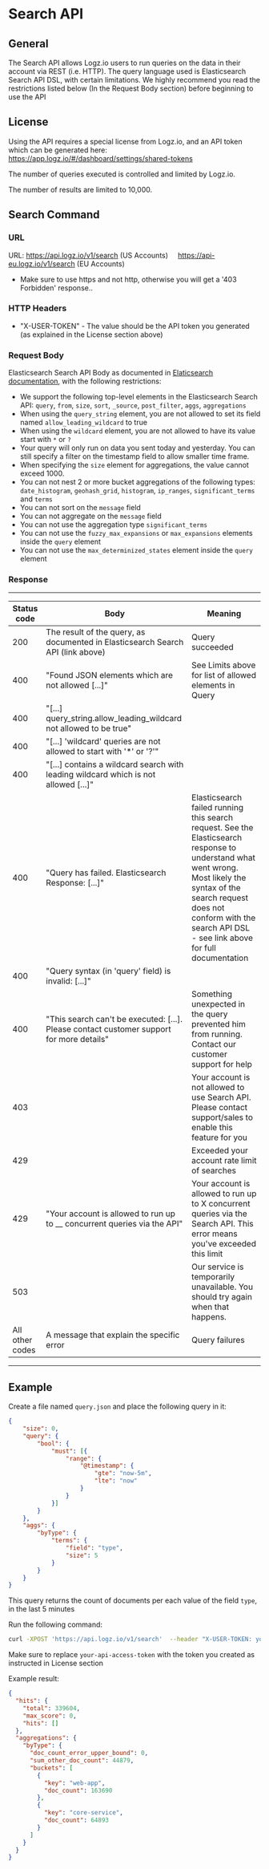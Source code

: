 # Search API

## General
The Search API allows Logz.io users to run queries on the data in their account via REST (i.e. HTTP). The query language used is Elasticsearch Search API DSL, with certain limitations. We highly recommend you read the restrictions listed below (In the Request Body section) before beginning to use the API

## License 
Using the API requires a special license from Logz.io, and an API token which can be generated here: https://app.logz.io/#/dashboard/settings/shared-tokens 

The number of queries executed is controlled and limited by Logz.io.

The number of results are limited to 10,000.

## Search Command

### URL
URL: https://api.logz.io/v1/search (US Accounts)
     https://api-eu.logz.io/v1/search (EU Accounts)
* Make sure to use https and not http, otherwise you will get a '403 Forbidden' response..

### HTTP Headers
* "X-USER-TOKEN" -  The value should be the API token you generated (as explained in the License section above)

### Request Body 
Elasticsearch Search API Body as documented  in [Elaticsearch documentation](https://www.elastic.co/guide/en/elasticsearch/reference/5.x/search.html), with the following restrictions:
* We support the following top-level elements in the Elasticsearch Search API:  `query`, `from`, `size`, `sort`, `_source`, `post_filter`, `aggs`, `aggregations`
* When using the `query_string` element, you are not allowed to set its field named `allow_leading_wildcard` to true
* When using the `wildcard` element, you are not allowed to have its value start with `*` or `?`
* Your query will only run on data you sent today and yesterday. You can still specify a filter on the timestamp field to allow smaller time frame.
* When specifying the `size` element for aggregations, the value cannot exceed 1000.
* You can not nest 2 or more bucket aggregations of the following types: `date_histogram`, `geohash_grid`, `histogram`, `ip_ranges`, `significant_terms` and `terms`
* You can not sort on the `message` field
* You can not aggregate on the `message` field
* You can not use the aggregation type `significant_terms`
* You can not use the `fuzzy_max_expansions` or `max_expansions` elements inside the `query` element
* You can not use the `max_determinized_states` element inside the `query` element

### Response

----------------------
| Status code | Body    | Meaning |
| ----------- | ------- | ---- | 
| 200         | The result of the query, as documented in Elasticsearch Search API (link above) | Query succeeded |
| 400         | "Found JSON elements which are not allowed [...]" | See Limits above for list of allowed elements in Query |
| 400         | "[...] query_string.allow_leading_wildcard not allowed to be true" | |
| 400         | "[...] 'wildcard' queries are not allowed to start with '*' or '?'" | |
| 400         | "[...] contains a wildcard search with leading wildcard which is not allowed [...]" | |
| 400         | "Query has failed. Elasticsearch Response: [...]" | Elasticsearch failed running this search request. See the Elasticsearch response to understand what went wrong. Most likely the syntax of the search request does not conform with the search API DSL - see link above for full documentation |
| 400         | "Query syntax (in 'query' field) is invalid: [...]" | |
| 400         | "This search can't be executed: [...]. Please contact customer support for more details" | Something unexpected in the query prevented him from running. Contact our customer support for help | 
| 403         |  | Your account is not allowed to use Search API. Please contact support/sales to enable this feature for you|
| 429         |  | Exceeded your account rate limit of searches |
| 429         | "Your account is allowed to run up to __ concurrent queries via the API" | Your account is allowed to run up to X concurrent queries via the Search API. This error means you've exceeded this limit |
| 503         |  | Our service is temporarily unavailable. You should try again when that happens. |
| All other codes | A message that explain the specific error | Query failures |
----------------------


## Example

Create a file named `query.json` and place the following query in it:
```json
{
	"size": 0,
	"query": {
		"bool": {
			"must": [{
				"range": {
					"@timestamp": {
						"gte": "now-5m",
						"lte": "now"
					}
				}
			}]
		}
	},
	"aggs": {
		"byType": {
			"terms": {
				"field": "type",
				"size": 5
			}
		}
	}
}
```
This query returns the count of documents per each value of the field `type`, in the last 5 minutes

Run the following command:
```bash
curl -XPOST 'https://api.logz.io/v1/search'  --header "X-USER-TOKEN: your-api-access-token" --header "Content-Type: application/json" --data-binary @query.json
```

Make sure to replace `your-api-access-token` with the token you created as instructed in License section

Example result:

```json
{
  "hits": {
    "total": 339604,
    "max_score": 0,
    "hits": []
  },
  "aggregations": {
    "byType": {
      "doc_count_error_upper_bound": 0,
      "sum_other_doc_count": 44879,
      "buckets": [
        {
          "key": "web-app",
          "doc_count": 163690
        },
        {
          "key": "core-service",
          "doc_count": 64893
        }      
      ]
    }
  }
}
```

